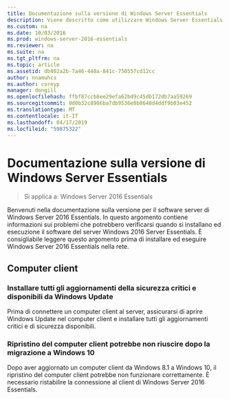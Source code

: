 ```yaml
---
title: Documentazione sulla versione di Windows Server Essentials
description: Viene descritto come utilizzare Windows Server Essentials
ms.custom: na
ms.date: 10/03/2016
ms.prod: windows-server-2016-essentials
ms.reviewer: na
ms.suite: na
ms.tgt_pltfrm: na
ms.topic: article
ms.assetid: db402a2b-7a46-448a-841c-750557cd12cc
author: nnamuhcs
ms.author: coreyp
manager: dongill
ms.openlocfilehash: ffbf87ccb8ee29efa62bd9c45db172db7aa59269
ms.sourcegitcommit: 0d0b32c8986ba7db9536e0b8648d4ddf9b03e452
ms.translationtype: MT
ms.contentlocale: it-IT
ms.lasthandoff: 04/17/2019
ms.locfileid: "59875322"
---
```

# <a name="release-documentation-for-windows-server-essentials"></a>Documentazione sulla versione di Windows Server Essentials

>Si applica a: Windows Server 2016 Essentials

Benvenuti nella documentazione sulla versione per il software server di Windows Server 2016 Essentials. In questo argomento contiene informazioni sui problemi che potrebbero verificarsi quando si installano ed esecuzione il software del server Windows 2016 Server Essentials. È consigliabile leggere questo argomento prima di installare ed eseguire Windows Server 2016 Essentials nella rete.  
  
## <a name="client-computers"></a>Computer client  
  
### <a name="install-all-available-critical-and-security-updates-from-windows-update"></a>Installare tutti gli aggiornamenti della sicurezza critici e disponibili da Windows Update  

Prima di connettere un computer client al server, assicurarsi di aprire Windows Update nel computer client e installare tutti gli aggiornamenti critici e di sicurezza disponibili.  
  
### <a name="client-computer-restore-may-not-succeed-after-migration-to-windows-10"></a>Ripristino del computer client potrebbe non riuscire dopo la migrazione a Windows 10  
 Dopo aver aggiornato un computer client da Windows 8.1 a Windows 10, il ripristino del computer client potrebbe non funzionare correttamente. È necessario ristabilire la connessione al client di Windows Server 2016 Essentials. 
